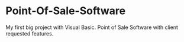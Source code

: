 # Point-Of-Sale-Software
My first big project with Visual Basic. Point of Sale Software with client requested features.
